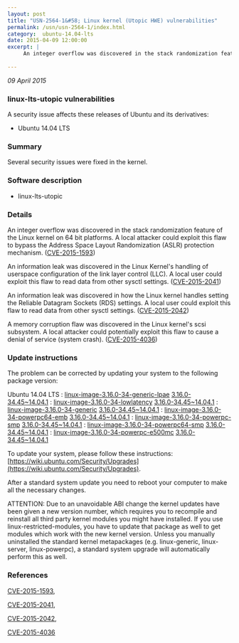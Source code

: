 ```yaml
---
layout: post
title: "USN-2564-1&#58; Linux kernel (Utopic HWE) vulnerabilities"
permalink: /usn/usn-2564-1/index.html
category:  ubuntu-14.04-lts
date: 2015-04-09 12:00:00
excerpt: |
     An integer overflow was discovered in the stack randomization feature of the Linux kernel on 64 bit platforms. A local attacker could exploit this flaw to bypass the Address Space Layout Randomization (ASLR) protection mechanism. ([CVE-2015-1593](http://people.ubuntu.com/~ubuntu-security/cve/CVE-2015-1593))
    
--- 
```

 
 

*09 April 2015*

### linux-lts-utopic vulnerabilities

A security issue affects these releases of Ubuntu and its derivatives:

* Ubuntu 14.04 LTS

### Summary

Several security issues were fixed in the kernel. 

### Software description

* linux-lts-utopic 

### Details

 An integer overflow was discovered in the stack randomization feature of the Linux kernel on 64 bit platforms. A local attacker could exploit this flaw to bypass the Address Space Layout Randomization (ASLR) protection mechanism. ([CVE-2015-1593](http://people.ubuntu.com/~ubuntu-security/cve/CVE-2015-1593))

An information leak was discovered in the Linux Kernel&#39;s handling of userspace configuration of the link layer control (LLC). A local user could exploit this flaw to read data from other sysctl settings. ([CVE-2015-2041](http://people.ubuntu.com/~ubuntu-security/cve/CVE-2015-2041))

An information leak was discovered in how the Linux kernel handles setting the Reliable Datagram Sockets (RDS) settings. A local user could exploit this flaw to read data from other sysctl settings. ([CVE-2015-2042](http://people.ubuntu.com/~ubuntu-security/cve/CVE-2015-2042))

A memory corruption flaw was discovered in the Linux kernel&#39;s scsi subsystem. A local attacker could potentially exploit this flaw to cause a denial of service (system crash). ([CVE-2015-4036](http://people.ubuntu.com/~ubuntu-security/cve/CVE-2015-4036)) 

### Update instructions

The problem can be corrected by updating your system to the following package version:

Ubuntu 14.04 LTS
 : [linux-image-3.16.0-34-generic-lpae](https://launchpad.net/ubuntu/+source/linux-lts-utopic) <span> [3.16.0-34.45~14.04.1](https://launchpad.net/ubuntu/+source/linux-lts-utopic/3.16.0-34.45~14.04.1) </span> 
 : [linux-image-3.16.0-34-lowlatency](https://launchpad.net/ubuntu/+source/linux-lts-utopic) <span> [3.16.0-34.45~14.04.1](https://launchpad.net/ubuntu/+source/linux-lts-utopic/3.16.0-34.45~14.04.1) </span> 
 : [linux-image-3.16.0-34-generic](https://launchpad.net/ubuntu/+source/linux-lts-utopic) <span> [3.16.0-34.45~14.04.1](https://launchpad.net/ubuntu/+source/linux-lts-utopic/3.16.0-34.45~14.04.1) </span> 
 : [linux-image-3.16.0-34-powerpc64-emb](https://launchpad.net/ubuntu/+source/linux-lts-utopic) <span> [3.16.0-34.45~14.04.1](https://launchpad.net/ubuntu/+source/linux-lts-utopic/3.16.0-34.45~14.04.1) </span> 
 : [linux-image-3.16.0-34-powerpc-smp](https://launchpad.net/ubuntu/+source/linux-lts-utopic) <span> [3.16.0-34.45~14.04.1](https://launchpad.net/ubuntu/+source/linux-lts-utopic/3.16.0-34.45~14.04.1) </span> 
 : [linux-image-3.16.0-34-powerpc64-smp](https://launchpad.net/ubuntu/+source/linux-lts-utopic) <span> [3.16.0-34.45~14.04.1](https://launchpad.net/ubuntu/+source/linux-lts-utopic/3.16.0-34.45~14.04.1) </span> 
 : [linux-image-3.16.0-34-powerpc-e500mc](https://launchpad.net/ubuntu/+source/linux-lts-utopic) <span> [3.16.0-34.45~14.04.1](https://launchpad.net/ubuntu/+source/linux-lts-utopic/3.16.0-34.45~14.04.1) </span> 

To update your system, please follow these instructions: [https://wiki.ubuntu.com/Security/Upgrades](https://wiki.ubuntu.com/Security/Upgrades).

After a standard system update you need to reboot your computer to make all the necessary changes.

ATTENTION: Due to an unavoidable ABI change the kernel updates have been given a new version number, which requires you to recompile and reinstall all third party kernel modules you might have installed. If you use linux-restricted-modules, you have to update that package as well to get modules which work with the new kernel version. Unless you manually uninstalled the standard kernel metapackages (e.g. linux-generic, linux-server, linux-powerpc), a standard system upgrade will automatically perform this as well. 

### References

 
 [CVE-2015-1593](http://people.ubuntu.com/~ubuntu-security/cve/CVE-2015-1593), 

 [CVE-2015-2041](http://people.ubuntu.com/~ubuntu-security/cve/CVE-2015-2041), 

 [CVE-2015-2042](http://people.ubuntu.com/~ubuntu-security/cve/CVE-2015-2042), 

 [CVE-2015-4036](http://people.ubuntu.com/~ubuntu-security/cve/CVE-2015-4036)
 

